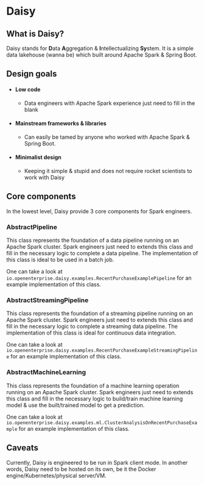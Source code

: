 # Daisy
## What is Daisy?
Daisy stands for **D**ata **A**ggregation & **I**ntellectualizing **Sy**stem. It is
a simple data lakehouse (wanna be) which built around Apache Spark & Spring Boot.

## Design goals
* #### Low code
  * Data engineers with Apache Spark experience just need to fill in the blank
* #### Mainstream frameworks & libraries
  * Can easily be tamed by anyone who worked with Apache Spark & Spring Boot. 
* #### Minimalist design
  * Keeping it simple & stupid and does not require rocket scientists to work with Daisy

## Core components
In the lowest level, Daisy provide 3 core components for Spark engineers.

### AbstractPipeline
This class represents the foundation of a data pipeline running on an Apache Spark cluster. Spark engineers just need to
extends this class and fill in the necessary logic to complete a data pipeline. The implementation of this class is 
ideal to be used in a batch job.

One can take a look at ```io.openenterprise.daisy.examples.RecentPurchaseExamplePipeline``` for an example 
implementation of this class.

### AbstractStreamingPipeline
This class represents the foundation of a streaming pipeline running on an Apache Spark cluster. Spark engineers just 
need to extends this class and fill in the necessary logic to complete a streaming data pipeline. The implementation of 
this class is ideal for continuous data integration.

One can take a look at ```io.openenterprise.daisy.examples.RecentPurchaseExampleStreamingPipeline``` for an example
implementation of this class.

### AbstractMachineLearning
This class represents the foundation of a machine learning operation running on an Apache Spark cluster.  Spark engineers just
need to extends this class and fill in the necessary logic to build/train machine learning model & use the built/trained
model to get a prediction.

One can take a look at ```io.openenterprise.daisy.examples.ml.ClusterAnalysisOnRecentPurchaseExample``` for an example
implementation of this class.

## Caveats
Currently, Daisy is engineered to be run in Spark client mode. In another words, Daisy need to be hosted on its own, be 
it the Docker engine/Kubernetes/physical server/VM.